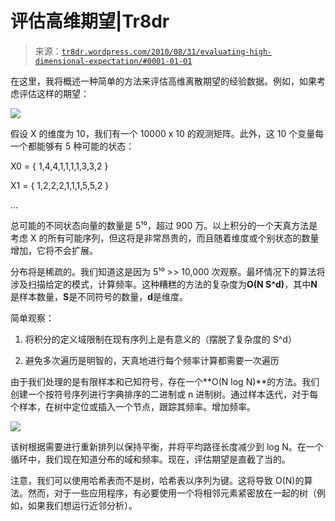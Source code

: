 <!-- yml

分类：未分类

日期：2024 年 5 月 18 日 15:32:14

-->

# 评估高维期望|Tr8dr

> 来源：[`tr8dr.wordpress.com/2010/08/31/evaluating-high-dimensional-expectation/#0001-01-01`](https://tr8dr.wordpress.com/2010/08/31/evaluating-high-dimensional-expectation/#0001-01-01)

在这里，我将概述一种简单的方法来评估高维离散期望的经验数据。例如，如果考虑评估这样的期望：

![](https://tr8dr.wordpress.com/wp-content/uploads/2010/08/screen-shot-2010-08-31-at-5-33-37-pm.png)

假设 X 的维度为 10，我们有一个 10000 x 10 的观测矩阵。此外，这 10 个变量每一个都能够有 5 种可能的状态：

X0 = { 1,4,4,1,1,1,1,3,3,2 }

X1 = { 1,2,2,2,1,1,1,5,5,2 }

...

总可能的不同状态向量的数量是 5¹⁰，超过 900 万。以上积分的一个天真方法是考虑 X 的所有可能序列，但这将是非常昂贵的，而且随着维度或个别状态的数量增加，它将不会扩展。

分布将是稀疏的。我们知道这是因为 5¹⁰ >> 10,000 次观察。最坏情况下的算法将涉及扫描给定的模式，计算频率。这种糟糕的方法的复杂度为**O(N S^d)**，其中**N**是样本数量，**S**是不同符号的数量，**d**是维度。

简单观察：

1.  将积分的定义域限制在现有序列上是有意义的（摆脱了复杂度的 S^d）

1.  避免多次遍历是明智的，天真地进行每个频率计算都需要一次遍历

由于我们处理的是有限样本和已知符号，存在一个**O(N log N)**的方法。我们创建一个按符号序列进行字典排序的二进制或 n 进制树。通过样本迭代，对于每个样本，在树中定位或插入一个节点，跟踪其频率。增加频率。

![](https://tr8dr.wordpress.com/wp-content/uploads/2010/08/screen-shot-2010-08-31-at-7-41-11-pm.png)

该树根据需要进行重新排列以保持平衡，并将平均路径长度减少到 log N。在一个循环中，我们现在知道分布的域和频率。现在，评估期望是直截了当的。

注意，我们可以使用哈希表而不是树，哈希表以序列为键。这将导致 O(N)的算法。然而，对于一些应用程序，有必要使用一个将相邻元素紧密放在一起的树（例如，如果我们想运行近邻分析）。

